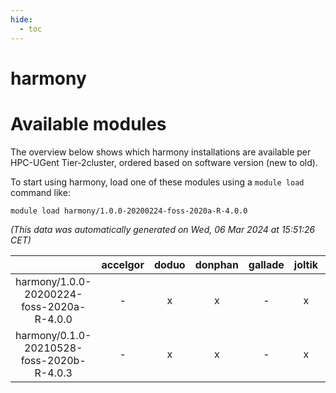 ```yaml
---
hide:
  - toc
---
```


harmony
=======

# Available modules


The overview below shows which harmony installations are available per HPC-UGent Tier-2cluster, ordered based on software version (new to old).

To start using harmony, load one of these modules using a `module load` command like:

```shell
module load harmony/1.0.0-20200224-foss-2020a-R-4.0.0
```

*(This data was automatically generated on Wed, 06 Mar 2024 at 15:51:26 CET)*  

| |accelgor|doduo|donphan|gallade|joltik|skitty|
| :---: | :---: | :---: | :---: | :---: | :---: | :---: |
|harmony/1.0.0-20200224-foss-2020a-R-4.0.0|-|x|x|-|x|x|
|harmony/0.1.0-20210528-foss-2020b-R-4.0.3|-|x|x|-|x|x|
